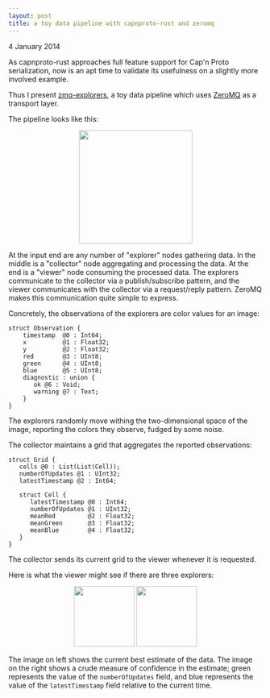 ```yaml
---
layout: post
title: a toy data pipeline with capnproto-rust and zeromq
---
```


4 January 2014

As capnproto-rust approaches full feature support
for Cap'n Proto serialization,
now is an apt time to validate its usefulness on a
slightly more involved example.


Thus I present
[zmq-explorers](https://github.com/dwrensha/capnproto-rust/tree/master/examples/zmq-explorers),
a toy data pipeline which uses
[ZeroMQ](http://zeromq.org/)
as a transport layer.

The pipeline looks like this:
<center>
<img src="{{site.baseurl}}/assets/zmq-explorers.png"
     width="225"/>
</center>

At the input end are
any number of "explorer" nodes gathering data.
In the middle is
a "collector" node aggregating and processing the data.
At the end is a "viewer" node consuming the processed data.
The explorers communicate to the collector via a publish/subscribe
pattern, and the viewer communicates with the collector via a request/reply pattern.
ZeroMQ makes this communication quite simple to express.

Concretely, the observations of the explorers
are color values for an image:

```
struct Observation {
    timestamp  @0 : Int64;
    x          @1 : Float32;
    y          @2 : Float32;
    red        @3 : UInt8;
    green      @4 : UInt8;
    blue       @5 : UInt8;
    diagnostic : union {
       ok @6 : Void;
       warning @7 : Text;
    }
}
```

The explorers randomly move withing the two-dimensional space
of the image, reporting the colors they observe,
fudged by some noise.

The collector maintains a grid that aggregates the reported observations:

```
struct Grid {
   cells @0 : List(List(Cell));
   numberOfUpdates @1 : UInt32;
   latestTimestamp @2 : Int64;

   struct Cell {
      latestTimestamp @0 : Int64;
      numberOfUpdates @1 : UInt32;
      meanRed         @2 : Float32;
      meanGreen       @3 : Float32;
      meanBlue        @4 : Float32;
   }
}
```

The collector sends its current grid to the viewer whenever
it is requested.

Here is what the viewer might see if there are three explorers:

<center>
<img src="{{site.baseurl}}/assets/rust_logo_colors.gif"
     width="120"/>
<img src="{{site.baseurl}}/assets/rust_logo_confidence.gif"
     width="120"/>
</center>

The image on left shows the current best estimate of the
data. The image on the right shows
a crude measure of confidence in the estimate;
green represents the value of the `numberOfUpdates` field,
and blue represents the value of the `latestTimestamp` field
relative to the current time.